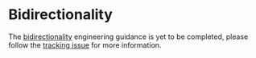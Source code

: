 # Bidirectionality

The [bidirectionality](https://material.io/go/design-bidirectionality) engineering guidance is yet to be completed, please follow the [tracking issue](https://www.pivotaltracker.com/story/show/157329301) for more information.

